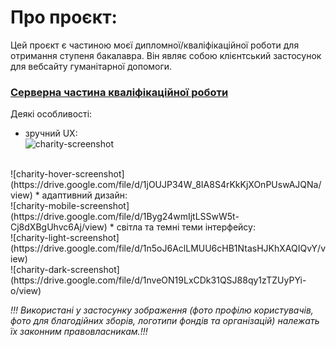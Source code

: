 # Про проєкт:

Цей проєкт є частиною моєї дипломної/кваліфікаційної роботи для отримання
ступеня бакалавра. Він являє собою клієнтський застосунок для вебсайту гуманітарної допомоги.

### [Серверна частина кваліфікаційної роботи](https://github.com/guzev-dev/bachelor-backend)

Деякі особливості:
* зручний UX: <br />
![charity-screenshot](https://drive.google.com/file/d/1fTdMKAK4bmkbhF60UPfLLydc_XJZzjmz/view)
<br />
![charity-hover-screenshot](https://drive.google.com/file/d/1jOUJP34W_8IA8S4rKkKjXOnPUswAJQNa/view)
* адаптивний дизайн: <br />
![charity-mobile-screenshot](https://drive.google.com/file/d/1Byg24wmIjtLSSwW5t-Cj8dXBgUhvc6Aj/view)
* світла та темні теми інтерфейсу: <br />
![charity-light-screenshot](https://drive.google.com/file/d/1n5oJ6AclLMUU6cHB1NtasHJKhXAQIQvY/view)
<br />
![charity-dark-screenshot](https://drive.google.com/file/d/1nveON19LxCDk31QSJ88qy1zTZUyPYi-o/view)

*!!! Використані у застосунку зображення (фото профілю користувачів, фото для благодійних зборів,
логотипи фондів та організацій) належать їх законним правовласникам.!!!*
